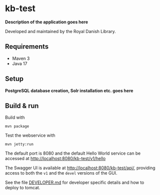 # kb-test

 **Description of the application goes here**

Developed and maintained by the Royal Danish Library.

## Requirements

* Maven 3                                  
* Java 17


## Setup

**PostgreSQL database creation, Solr installation etc. goes here**

## Build & run

Build with
``` 
mvn package
```

Test the webservice with
```
mvn jetty:run
```

The default port is 8080 and the default Hello World service can be accessed at
<http://localhost:8080/kb-test/v1/hello>

The Swagger UI is available at <http://localhost:8080/kb-test/api/>, providing access to both the `v1` and the 
`devel` versions of the GUI. 

See the file [DEVELOPER.md](DEVELOPER.md) for developer specific details and how to deploy to tomcat.
